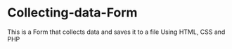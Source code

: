 # Collecting-data-Form
This is a Form that collects data and saves it to a file Using HTML, CSS and PHP
